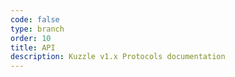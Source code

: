 ```yaml
---
code: false
type: branch
order: 10
title: API
description: Kuzzle v1.x Protocols documentation
---
```

